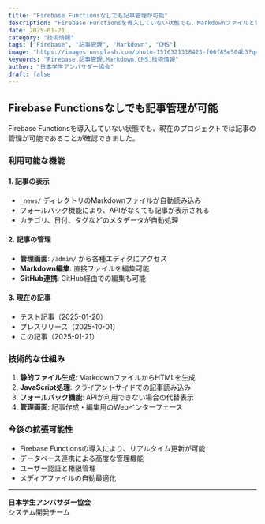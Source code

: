 ```yaml
---
title: "Firebase Functionsなしでも記事管理が可能"
description: "Firebase Functionsを導入していない状態でも、Markdownファイルと管理画面を使用して記事の管理が可能であることを確認しました。"
date: 2025-01-21
category: "技術情報"
tags: ["Firebase", "記事管理", "Markdown", "CMS"]
image: "https://images.unsplash.com/photo-1516321318423-f06f85e504b3?q=80&w=2070&auto=format&fit=crop"
keywords: "Firebase,記事管理,Markdown,CMS,技術情報"
author: "日本学生アンバサダー協会"
draft: false
---
```


## Firebase Functionsなしでも記事管理が可能

Firebase Functionsを導入していない状態でも、現在のプロジェクトでは記事の管理が可能であることが確認できました。

### 利用可能な機能

#### 1. **記事の表示**
- `_news/` ディレクトリのMarkdownファイルが自動読み込み
- フォールバック機能により、APIがなくても記事が表示される
- カテゴリ、日付、タグなどのメタデータが自動処理

#### 2. **記事の管理**
- **管理画面**: `/admin/` から各種エディタにアクセス
- **Markdown編集**: 直接ファイルを編集可能
- **GitHub連携**: GitHub経由での編集も可能

#### 3. **現在の記事**
- テスト記事（2025-01-20）
- プレスリリース（2025-10-01）
- この記事（2025-01-21）

### 技術的な仕組み

1. **静的ファイル生成**: MarkdownファイルからHTMLを生成
2. **JavaScript処理**: クライアントサイドでの記事読み込み
3. **フォールバック機能**: APIが利用できない場合の代替表示
4. **管理画面**: 記事作成・編集用のWebインターフェース

### 今後の拡張可能性

- Firebase Functionsの導入により、リアルタイム更新が可能
- データベース連携による高度な管理機能
- ユーザー認証と権限管理
- メディアファイルの自動最適化

---

**日本学生アンバサダー協会**  
システム開発チーム
